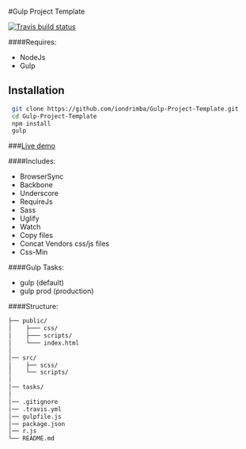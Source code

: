 #Gulp Project Template

[![Travis build status](https://travis-ci.org/iondrimba/Gulp-Project-Template.svg?branch=master)](https://travis-ci.org/iondrimba/Gulp-Project-Template)

####Requires:

* NodeJs
* Gulp

## Installation

```sh
 git clone https://github.com/iondrimba/Gulp-Project-Template.git 
 cd Gulp-Project-Template
 npm install
 gulp
```

###[Live demo]

####Includes:

* BrowserSync
* Backbone
* Underscore
* RequireJs
* Sass
* Uglify
* Watch
* Copy files
* Concat Vendors css/js files
* Css-Min

####Gulp Tasks:

* gulp (default)
* gulp prod (production)

####Structure:

````bash
├── public/
│    ├─── css/
│    ├─── scripts/
│    └─── index.html
│
│── src/
│    ├── scss/
│    └── scripts/
│
│── tasks/
│
│── .gitignore
│── .travis.yml
│── gulpfile.js
│── package.json
│── r.js
└── README.md
````

[Live demo]:<http://iondrimba.github.io/Gulp-Project-Template/>